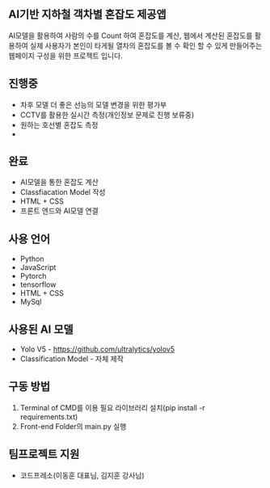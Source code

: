 ## AI기반 지하철 객차별 혼잡도 제공앱


AI모델을 활용하여 사람의 수를 Count 하여 혼잡도를 계산, 웹에서 계산된 혼잡도를 활용하여
실제 사용자가 본인이 타게될 열차의 혼잡도를 볼 수 확인 할 수 있게 만들어주는 웹페이지 구성을 위한 프로젝트 입니다.

## 진행중
- 차후 모델 더 좋은 선능의 모델 변경을 위한 평가부
- CCTV를 활용한 실시간 측정(개인정보 문제로 진행 보류중)
- 원하는 호선별 혼잡도 측정
- 
## 완료
- AI모델을 통한 혼잡도 계산
- Classfiacation Model 작성
- HTML + CSS
- 프론트 엔드와 AI모델 연결

## 사용 언어

- Python
- JavaScript
- Pytorch
- tensorflow
- HTML + CSS
- MySql

## 사용된 AI 모델
- Yolo V5 - https://github.com/ultralytics/yolov5
- Classification Model - 자체 제작

## 구동 방법
1. Terminal of CMD를 이용 필요 라이브러리 설치(pip install -r requirements.txt)
2. Front-end Folder의 main.py 실행

## 팀프로젝트 지원
- 코드프레소(이동훈 대표님, 김지훈 강사님)
